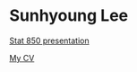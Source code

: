 # Sunhyoung Lee

[Stat 850 presentation](https://stat850-unl.github.io/11-presentation-sunhyoung-lee/Lee_presentation_beamer.pdf)

[My CV](https://sunhyoung-lee.github.io/Lee_CV.pdf)
